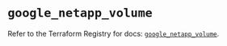 # `google_netapp_volume`

Refer to the Terraform Registry for docs: [`google_netapp_volume`](https://registry.terraform.io/providers/hashicorp/google/6.45.0/docs/resources/netapp_volume).
